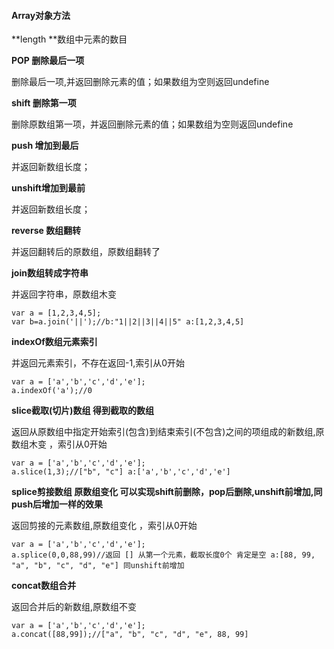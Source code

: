 #### Array对象方法

**length **数组中元素的数目

**POP 删除最后一项**

删除最后一项,并返回删除元素的值；如果数组为空则返回undefine

**shift 删除第一项**

删除原数组第一项，并返回删除元素的值；如果数组为空则返回undefine

**push 增加到最后**

并返回新数组长度；

**unshift增加到最前**

并返回新数组长度；

**reverse 数组翻转**

并返回翻转后的原数组，原数组翻转了

**join数组转成字符串**

并返回字符串，原数组木变

```
var a = [1,2,3,4,5]; 
var b=a.join('||');//b:"1||2||3||4||5" a:[1,2,3,4,5]
```

**indexOf数组元素索引**

并返回元素索引，不存在返回-1,索引从0开始

```
var a = ['a','b','c','d','e']; 
a.indexOf('a');//0
```

**slice截取\(切片\)数组 得到截取的数组**

返回从原数组中指定开始索引\(包含\)到结束索引\(不包含\)之间的项组成的新数组,原数组木变 ，索引从0开始

```
var a = ['a','b','c','d','e']; 
a.slice(1,3);//["b", "c"] a:['a','b','c','d','e']
```

**splice剪接数组 原数组变化 可以实现shift前删除，pop后删除,unshift前增加,同push后增加一样的效果**

返回剪接的元素数组,原数组变化 ，索引从0开始

```
var a = ['a','b','c','d','e'];
a.splice(0,0,88,99)//返回 [] 从第一个元素，截取长度0个 肯定是空 a:[88, 99, "a", "b", "c", "d", "e"] 同unshift前增加
```

**concat数组合并**

返回合并后的新数组,原数组不变

```
var a = ['a','b','c','d','e']; 
a.concat([88,99]);//["a", "b", "c", "d", "e", 88, 99]
```



